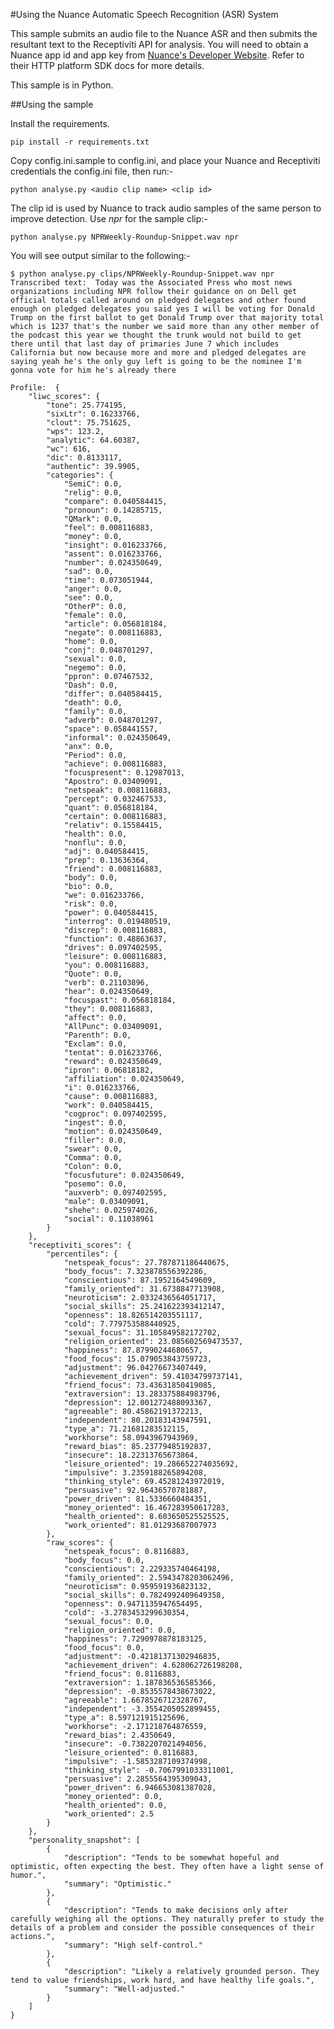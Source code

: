#Using the Nuance Automatic Speech Recognition (ASR) System

This sample submits an audio file to the Nuance ASR and then submits the resultant text to the Receptiviti API for analysis. You will need to obtain a Nuance app id and app key from [Nuance's Developer Website](https://developer.nuance.com). Refer to their HTTP platform SDK docs for more details.

This sample is in Python.

##Using the sample

Install the requirements.

```pip install -r requirements.txt```

Copy config.ini.sample to config.ini, and place your Nuance and Receptiviti credentials the config.ini file, then run:-

```python analyse.py <audio clip name> <clip id>```

The clip id is used by Nuance to track audio samples of the same person to improve detection. Use *npr* for the sample clip:-

```python analyse.py NPRWeekly-Roundup-Snippet.wav npr```

You will see output similar to the following:-

```
$ python analyse.py clips/NPRWeekly-Roundup-Snippet.wav npr
Transcribed text:  Today was the Associated Press who most news organizations including NPR follow their guidance on on Dell get official totals called around on pledged delegates and other found enough on pledged delegates you said yes I will be voting for Donald Trump on the first ballot to get Donald Trump over that majority total which is 1237 that's the number we said more than any other member of the podcast this year we thought the trunk would not build to get there until that last day of primaries June 7 which includes California but now because more and more and pledged delegates are saying yeah he's the only guy left is going to be the nominee I'm gonna vote for him he's already there

Profile:  {
    "liwc_scores": {
        "tone": 25.774195, 
        "sixLtr": 0.16233766, 
        "clout": 75.751625, 
        "wps": 123.2, 
        "analytic": 64.60387, 
        "wc": 616, 
        "dic": 0.8133117, 
        "authentic": 39.9905, 
        "categories": {
            "SemiC": 0.0, 
            "relig": 0.0, 
            "compare": 0.040584415, 
            "pronoun": 0.14285715, 
            "QMark": 0.0, 
            "feel": 0.008116883, 
            "money": 0.0, 
            "insight": 0.016233766, 
            "assent": 0.016233766, 
            "number": 0.024350649, 
            "sad": 0.0, 
            "time": 0.073051944, 
            "anger": 0.0, 
            "see": 0.0, 
            "OtherP": 0.0, 
            "female": 0.0, 
            "article": 0.056818184, 
            "negate": 0.008116883, 
            "home": 0.0, 
            "conj": 0.048701297, 
            "sexual": 0.0, 
            "negemo": 0.0, 
            "ppron": 0.07467532, 
            "Dash": 0.0, 
            "differ": 0.040584415, 
            "death": 0.0, 
            "family": 0.0, 
            "adverb": 0.048701297, 
            "space": 0.058441557, 
            "informal": 0.024350649, 
            "anx": 0.0, 
            "Period": 0.0, 
            "achieve": 0.008116883, 
            "focuspresent": 0.12987013, 
            "Apostro": 0.03409091, 
            "netspeak": 0.008116883, 
            "percept": 0.032467533, 
            "quant": 0.056818184, 
            "certain": 0.008116883, 
            "relativ": 0.15584415, 
            "health": 0.0, 
            "nonflu": 0.0, 
            "adj": 0.040584415, 
            "prep": 0.13636364, 
            "friend": 0.008116883, 
            "body": 0.0, 
            "bio": 0.0, 
            "we": 0.016233766, 
            "risk": 0.0, 
            "power": 0.040584415, 
            "interrog": 0.019480519, 
            "discrep": 0.008116883, 
            "function": 0.48863637, 
            "drives": 0.097402595, 
            "leisure": 0.008116883, 
            "you": 0.008116883, 
            "Quote": 0.0, 
            "verb": 0.21103896, 
            "hear": 0.024350649, 
            "focuspast": 0.056818184, 
            "they": 0.008116883, 
            "affect": 0.0, 
            "AllPunc": 0.03409091, 
            "Parenth": 0.0, 
            "Exclam": 0.0, 
            "tentat": 0.016233766, 
            "reward": 0.024350649, 
            "ipron": 0.06818182, 
            "affiliation": 0.024350649, 
            "i": 0.016233766, 
            "cause": 0.008116883, 
            "work": 0.040584415, 
            "cogproc": 0.097402595, 
            "ingest": 0.0, 
            "motion": 0.024350649, 
            "filler": 0.0, 
            "swear": 0.0, 
            "Comma": 0.0, 
            "Colon": 0.0, 
            "focusfuture": 0.024350649, 
            "posemo": 0.0, 
            "auxverb": 0.097402595, 
            "male": 0.03409091, 
            "shehe": 0.025974026, 
            "social": 0.11038961
        }
    }, 
    "receptiviti_scores": {
        "percentiles": {
            "netspeak_focus": 27.787871186440675, 
            "body_focus": 7.323878556392286, 
            "conscientious": 87.1952164549609, 
            "family_oriented": 31.6738847713908, 
            "neuroticism": 2.0332436564051717, 
            "social_skills": 25.241622393412147, 
            "openness": 18.826514203551117, 
            "cold": 7.779753588440925, 
            "sexual_focus": 31.105849582172702, 
            "religion_oriented": 23.085602569473537, 
            "happiness": 87.87990244680657, 
            "food_focus": 15.079053843759723, 
            "adjustment": 96.04276673407449, 
            "achievement_driven": 59.41034799737141, 
            "friend_focus": 73.43631850419085, 
            "extraversion": 13.283375884983796, 
            "depression": 12.001272488093367, 
            "agreeable": 80.45862191372213, 
            "independent": 80.20183143947591, 
            "type_a": 71.21681283512115, 
            "workhorse": 58.0943967943969, 
            "reward_bias": 85.23779485192837, 
            "insecure": 18.22313765673864, 
            "leisure_oriented": 19.286652274035692, 
            "impulsive": 3.2359188265894208, 
            "thinking_style": 69.45281243972019, 
            "persuasive": 92.96436570781887, 
            "power_driven": 81.5336660484351, 
            "money_oriented": 16.467283950617283, 
            "health_oriented": 8.603650525525525, 
            "work_oriented": 81.01293687007973
        }, 
        "raw_scores": {
            "netspeak_focus": 0.8116883, 
            "body_focus": 0.0, 
            "conscientious": 2.229335740464198, 
            "family_oriented": 2.5943478203062496, 
            "neuroticism": 0.959591936823132, 
            "social_skills": 0.7824992409649358, 
            "openness": 0.9471135947654495, 
            "cold": -3.2783453299630354, 
            "sexual_focus": 0.0, 
            "religion_oriented": 0.0, 
            "happiness": 7.7290978878183125, 
            "food_focus": 0.0, 
            "adjustment": -0.42181371302946835, 
            "achievement_driven": 4.628062726198208, 
            "friend_focus": 0.8116883, 
            "extraversion": 1.187836536585366, 
            "depression": -0.8535578438673022, 
            "agreeable": 1.6678526712328767, 
            "independent": -3.3554205052899455, 
            "type_a": 8.597121915125696, 
            "workhorse": -2.171218764876559, 
            "reward_bias": 2.4350649, 
            "insecure": -0.7382207021494056, 
            "leisure_oriented": 0.8116883, 
            "impulsive": -1.5853287109374998, 
            "thinking_style": -0.7067991033311001, 
            "persuasive": 2.2855564395309043, 
            "power_driven": 6.946653081387028, 
            "money_oriented": 0.0, 
            "health_oriented": 0.0, 
            "work_oriented": 2.5
        }
    }, 
    "personality_snapshot": [
        {
            "description": "Tends to be somewhat hopeful and optimistic, often expecting the best. They often have a light sense of humor.", 
            "summary": "Optimistic."
        }, 
        {
            "description": "Tends to make decisions only after carefully weighing all the options. They naturally prefer to study the details of a problem and consider the possible consequences of their actions.", 
            "summary": "High self-control."
        }, 
        {
            "description": "Likely a relatively grounded person. They tend to value friendships, work hard, and have healthy life goals.", 
            "summary": "Well-adjusted."
        }
    ]
}
```
